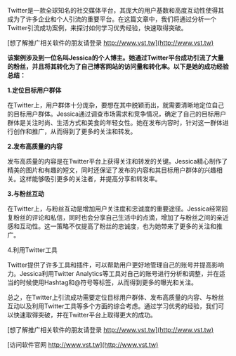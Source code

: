 Twitter是一款全球知名的社交媒体平台，其庞大的用户基数和高度互动性使得其成为了许多企业和个人引流的重要平台。在这篇文章中，我们将通过分析一个Twitter引流成功案例，来探讨如何学习优秀经验，快速取得突破。

[想了解推广相关软件的朋友请登录 http://www.vst.tw](http://www.vst.tw)

**该案例涉及到一位名叫Jessica的个人博主。她通过Twitter平台成功引流了大量的粉丝，并且将其转化为了自己博客网站的访问量和转化率。以下是她的成功经验总结：**

**1.定位目标用户群体**

在Twitter上，用户群体十分庞杂，要想在其中脱颖而出，就需要清晰地定位自己的目标用户群体。Jessica通过调查市场需求和竞争情况，确定了自己的目标用户群体是关注时尚、生活方式和美食的年轻女性。她在发布内容时，针对这一群体进行创作和推广，从而得到了更多的关注和转发。

**2.发布高质量的内容**

发布高质量的内容是在Twitter平台上获得关注和转发的关键。Jessica精心制作了精美的图片和有趣的短文，同时还保证了发布的内容和其目标用户群体的兴趣相关。这样能够吸引更多的关注者，并提高分享和转发率。

**3.与粉丝互动**

在Twitter上，与粉丝互动是增加用户关注度和忠诚度的重要途径。Jessica经常回复粉丝的评论和私信，同时也会分享自己生活中的点滴，增加了与粉丝之间的亲近感和互动性。这一策略不仅提高了粉丝的忠诚度，也为她带来了更多的关注和推广。

4.利用Twitter工具

Twitter提供了许多工具和插件，可以帮助用户更好地管理自己的账号并提高影响力。Jessica利用Twitter Analytics等工具对自己的账号进行分析和调整，并在适当的时候使用Hashtag和@符号等标签，从而得到更多的曝光和关注。

总之，在Twitter上引流成功需要定位目标用户群体、发布高质量的内容、与粉丝互动以及利用Twitter工具等多个方面的综合考虑。通过学习优秀的经验，我们可以快速取得突破，并在Twitter平台上取得更大的成功。

[想了解推广相关软件的朋友请登录 http://www.vst.tw](http://www.vst.tw)


[访问软件官网 http://www.vst.tw](http://www.vst.tw)
